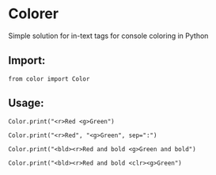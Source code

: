 # Colorer
 Simple solution for in-text tags for console coloring in Python

## Import:

 `from color import Color`

## Usage:

`Color.print("<r>Red <g>Green")`

`Color.print("<r>Red", "<g>Green", sep=":")`

`Color.print("<bld><r>Red and bold <g>Green and bold")`

`Color.print("<bld><r>Red and bold <clr><g>Green")`
